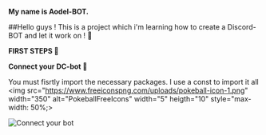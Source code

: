 **My name is Aodel-BOT.**

##Hello guys ! This is a project which i'm learning how to create a Discord-BOT and let it work on ! 🐺

**FIRST STEPS 📝**

**Connect your DC-bot  🔌**

You must fisrtly import the necessary packages. I use a const to import it all <img src="https://www.freeiconspng.com/uploads/pokeball-icon-1.png" width="350" 
 alt="PokeballFreeIcons" width="5" heigth="10" style="max-width: 50%;>

![Connect your bot](https://i.postimg.cc/MZdKsGDq/To-Readme-Connect-DC-Bot.png)
